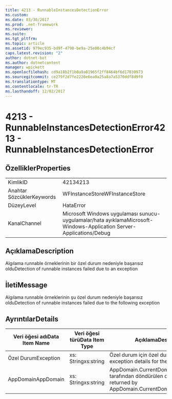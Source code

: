 ```yaml
---
title: 4213 - RunnableInstancesDetectionError
ms.custom: 
ms.date: 03/30/2017
ms.prod: .net-framework
ms.reviewer: 
ms.suite: 
ms.tgt_pltfrm: 
ms.topic: article
ms.assetid: 979ec935-bd9f-4798-be9a-25e08c4b94cf
caps.latest.revision: "2"
author: dotnet-bot
ms.author: dotnetcontent
manager: wpickett
ms.openlocfilehash: cd9a18b2f1b0a9a01965f2ff8464bf6d17030973
ms.sourcegitcommit: ce279f2d7fe2220e6ea0a25a8a7a5370ddf8d9f0
ms.translationtype: MT
ms.contentlocale: tr-TR
ms.lasthandoff: 12/02/2017
---
```

# <a name="4213---runnableinstancesdetectionerror"></a><span data-ttu-id="6d93a-102">4213 - RunnableInstancesDetectionError</span><span class="sxs-lookup"><span data-stu-id="6d93a-102">4213 - RunnableInstancesDetectionError</span></span>
## <a name="properties"></a><span data-ttu-id="6d93a-103">Özellikler</span><span class="sxs-lookup"><span data-stu-id="6d93a-103">Properties</span></span>  
  
|||  
|-|-|  
|<span data-ttu-id="6d93a-104">Kimlik</span><span class="sxs-lookup"><span data-stu-id="6d93a-104">ID</span></span>|<span data-ttu-id="6d93a-105">4213</span><span class="sxs-lookup"><span data-stu-id="6d93a-105">4213</span></span>|  
|<span data-ttu-id="6d93a-106">Anahtar Sözcükler</span><span class="sxs-lookup"><span data-stu-id="6d93a-106">Keywords</span></span>|<span data-ttu-id="6d93a-107">WFInstanceStore</span><span class="sxs-lookup"><span data-stu-id="6d93a-107">WFInstanceStore</span></span>|  
|<span data-ttu-id="6d93a-108">Düzey</span><span class="sxs-lookup"><span data-stu-id="6d93a-108">Level</span></span>|<span data-ttu-id="6d93a-109">Hata</span><span class="sxs-lookup"><span data-stu-id="6d93a-109">Error</span></span>|  
|<span data-ttu-id="6d93a-110">Kanal</span><span class="sxs-lookup"><span data-stu-id="6d93a-110">Channel</span></span>|<span data-ttu-id="6d93a-111">Microsoft Windows uygulaması sunucu-uygulamalar/hata ayıklama</span><span class="sxs-lookup"><span data-stu-id="6d93a-111">Microsoft-Windows-Application Server-Applications/Debug</span></span>|  
  
## <a name="description"></a><span data-ttu-id="6d93a-112">Açıklama</span><span class="sxs-lookup"><span data-stu-id="6d93a-112">Description</span></span>  
 <span data-ttu-id="6d93a-113">Algılama runnable örneklerinin bir özel durum nedeniyle başarısız oldu</span><span class="sxs-lookup"><span data-stu-id="6d93a-113">Detection of runnable instances failed due to an exception</span></span>  
  
## <a name="message"></a><span data-ttu-id="6d93a-114">İleti</span><span class="sxs-lookup"><span data-stu-id="6d93a-114">Message</span></span>  
 <span data-ttu-id="6d93a-115">Algılama runnable örneklerinin şu özel durum nedeniyle başarısız oldu</span><span class="sxs-lookup"><span data-stu-id="6d93a-115">Detection of runnable instances failed due to the following exception</span></span>  
  
## <a name="details"></a><span data-ttu-id="6d93a-116">Ayrıntılar</span><span class="sxs-lookup"><span data-stu-id="6d93a-116">Details</span></span>  
  
|<span data-ttu-id="6d93a-117">Veri öğesi adı</span><span class="sxs-lookup"><span data-stu-id="6d93a-117">Data Item Name</span></span>|<span data-ttu-id="6d93a-118">Veri öğesi türü</span><span class="sxs-lookup"><span data-stu-id="6d93a-118">Data Item Type</span></span>|<span data-ttu-id="6d93a-119">Açıklama</span><span class="sxs-lookup"><span data-stu-id="6d93a-119">Description</span></span>|  
|--------------------|--------------------|-----------------|  
|<span data-ttu-id="6d93a-120">Özel Durum</span><span class="sxs-lookup"><span data-stu-id="6d93a-120">Exception</span></span>|<span data-ttu-id="6d93a-121">xs: String</span><span class="sxs-lookup"><span data-stu-id="6d93a-121">xs:string</span></span>|<span data-ttu-id="6d93a-122">Özel durum için özel durum ayrıntıları</span><span class="sxs-lookup"><span data-stu-id="6d93a-122">The exception details for the exception</span></span>|  
|<span data-ttu-id="6d93a-123">AppDomain</span><span class="sxs-lookup"><span data-stu-id="6d93a-123">AppDomain</span></span>|<span data-ttu-id="6d93a-124">xs: String</span><span class="sxs-lookup"><span data-stu-id="6d93a-124">xs:string</span></span>|<span data-ttu-id="6d93a-125">AppDomain.CurrentDomain.FriendlyName tarafından döndürülen dize.</span><span class="sxs-lookup"><span data-stu-id="6d93a-125">The string returned by AppDomain.CurrentDomain.FriendlyName.</span></span>|
